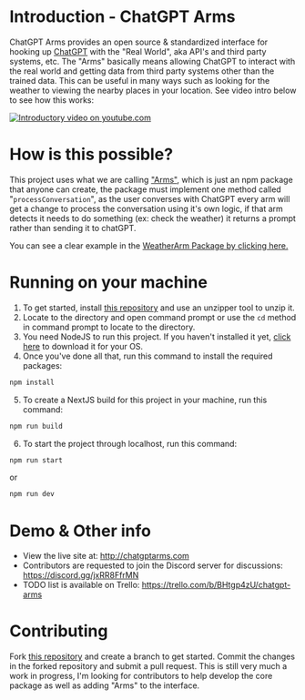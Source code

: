 # Introduction - ChatGPT Arms
ChatGPT Arms provides an open source & standardized interface for hooking up [ChatGPT](https://chat.openai.com/) with the "Real World", aka API's and third party systems, etc. The "Arms" basically means allowing ChatGPT to interact with the real world and getting data from third party systems other than the trained data. This can be useful in many ways such as looking for the weather to viewing the nearby places in your location.
See video intro below to see how this works:

[![Introductory video on youtube.com](https://us-east-1.tixte.net/uploads/almightynan.needs.rest/View_the_video_intro_%E2%86%97%EF%B8%8F.png)](http://www.youtube.com/watch?v=o2LiPkkIjeQ "Click here to redirect yourself to YouTube ↗️")

# How is this possible?
This project uses what we are calling ["Arms"](https://github.com/TaylorHawkes/ChatGPTArms/tree/main/arms), which is just an npm package that anyone can create, the package must implement one method called "`processConversation`", as the user converses with ChatGPT every arm will get a change to process the conversation using it's own logic, if that arm detects it needs to do something (ex: check the weather) it returns a prompt rather than sending it to chatGPT.

You can see a clear example in the [WeatherArm Package by clicking here.](https://github.com/TaylorHawkes/ChatGPTArms/blob/main/arms/weatherarm/index.ts) 

# Running on your machine
1. To get started, install [this repository](https://github.com/TaylorHawkes/ChatGPTArms) and use an unzipper tool to unzip it.
2. Locate to the directory and open command prompt or use the `cd` method in command prompt to locate to the directory.
3. You need NodeJS to run this project. If you haven't installed it yet, [click here](https://nodejs.org/en/download) to download it for your OS.
4. Once you've done all that, run this command to install the required packages:
  ```js
  npm install
  ```
5. To create a NextJS build for this project in your machine, run this command:
  ```js
  npm run build
  ```
6. To start the project through localhost, run this command:
  ```js
  npm run start
  ``` 
or
  ```js
  npm run dev
  ```

# Demo & Other info
- View the live site at: http://chatgptarms.com
- Contributors are requested to join the Discord server for discussions: https://discord.gg/jxRR8FfrMN
- TODO list is available on Trello: https://trello.com/b/BHtgp4zU/chatgpt-arms

# Contributing

Fork [this repository](https://github.com/TaylorHawkes/ChatGPTArms) and create a branch to get started. Commit the changes in the forked repository and submit a pull request.
This is still very much a work in progress, I'm looking for contributors to help develop the core package as well as adding "Arms" to the interface. 


